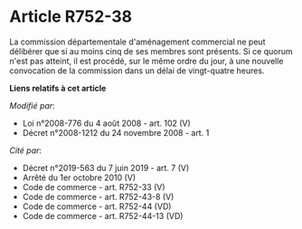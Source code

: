 # Article R752-38

La commission départementale d'aménagement commercial ne peut délibérer que si au moins cinq de ses membres sont présents. Si
ce quorum n'est pas atteint, il est procédé, sur le même ordre du jour, à une nouvelle convocation de la commission dans un
délai de vingt-quatre heures.

**Liens relatifs à cet article**

_Modifié par_:

  - Loi n°2008-776 du 4 août 2008 - art. 102 (V)
  - Décret n°2008-1212 du 24 novembre 2008 - art. 1

_Cité par_:

  - Décret n°2019-563 du 7 juin 2019 - art. 7 (V)
  - Arrêté du 1er octobre 2010 (V)
  - Code de commerce - art. R752-33 (V)
  - Code de commerce - art. R752-43-8 (V)
  - Code de commerce - art. R752-44 (VD)
  - Code de commerce - art. R752-44-13 (VD)
